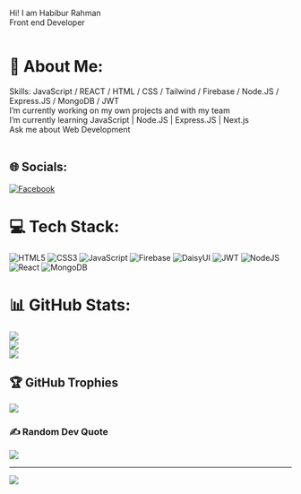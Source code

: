 Hi! I am Habibur Rahman
<br>
Front end Developer

<img src="https://i.ibb.co/mTSvJ0J/White-Blue-and-Green-Simple-Cross-Illustration-Health-Facebook-Cover.jpg" alt="" />

# 💫 About Me:
Skills: JavaScript / REACT / HTML / CSS / Tailwind / Firebase / Node.JS / Express.JS / MongoDB / JWT<br>I’m currently working on my own projects and with my team<br>I’m currently learning JavaScript | Node.JS | Express.JS | Next.js<br>Ask me about Web Development<br><br>


## 🌐 Socials:
[![Facebook](https://img.shields.io/badge/Facebook-%231877F2.svg?logo=Facebook&logoColor=white)](https://facebook.com/netmaster.habib) 

# 💻 Tech Stack:
![HTML5](https://img.shields.io/badge/html5-%23E34F26.svg?style=for-the-badge&logo=html5&logoColor=white) ![CSS3](https://img.shields.io/badge/css3-%231572B6.svg?style=for-the-badge&logo=css3&logoColor=white) ![JavaScript](https://img.shields.io/badge/javascript-%23323330.svg?style=for-the-badge&logo=javascript&logoColor=%23F7DF1E) ![Firebase](https://img.shields.io/badge/firebase-%23039BE5.svg?style=for-the-badge&logo=firebase) ![DaisyUI](https://img.shields.io/badge/daisyui-5A0EF8?style=for-the-badge&logo=daisyui&logoColor=white) ![JWT](https://img.shields.io/badge/JWT-black?style=for-the-badge&logo=JSON%20web%20tokens) ![NodeJS](https://img.shields.io/badge/node.js-6DA55F?style=for-the-badge&logo=node.js&logoColor=white) ![React](https://img.shields.io/badge/react-%2320232a.svg?style=for-the-badge&logo=react&logoColor=%2361DAFB) ![MongoDB](https://img.shields.io/badge/MongoDB-%234ea94b.svg?style=for-the-badge&logo=mongodb&logoColor=white)
# 📊 GitHub Stats:
![](https://github-readme-stats.vercel.app/api?username=netmasternr&theme=react&hide_border=false&include_all_commits=false&count_private=false)<br/>
![](https://github-readme-streak-stats.herokuapp.com/?user=netmasternr&theme=react&hide_border=false)<br/>
![](https://github-readme-stats.vercel.app/api/top-langs/?username=netmasternr&theme=react&hide_border=false&include_all_commits=false&count_private=false&layout=compact)

## 🏆 GitHub Trophies
![](https://github-profile-trophy.vercel.app/?username=netmasternr&theme=default&no-frame=false&no-bg=true&margin-w=4)

### ✍️ Random Dev Quote
![](https://quotes-github-readme.vercel.app/api?type=horizontal&theme=radical)

---
[![](https://visitcount.itsvg.in/api?id=netmasternr&icon=0&color=0)](https://visitcount.itsvg.in)

<!-- Proudly created with GPRM ( https://gprm.itsvg.in ) -->
